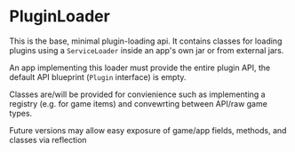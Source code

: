 # PluginLoader

This is the base, minimal plugin-loading api. It contains classes for loading plugins using a `ServiceLoader` inside an app's own jar or from external jars.

An app implementing this loader must provide the entire plugin API, the default API blueprint (`Plugin` interface) is empty.

Classes are/will be provided for convienience such as implementing a registry (e.g. for game items) and convewrting between API/raw game types. 

Future versions may allow easy exposure of game/app fields, methods, and classes via reflection
